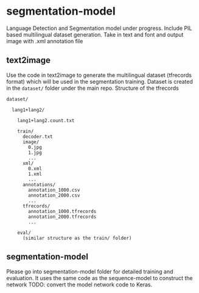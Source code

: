 # segmentation-model
Language Detection and Segmentation model under progress. 
Include PIL based multilingual dataset generation. Take in text and font and output image with .xml annotation file

## text2image
Use the code in text2image to generate the multilingual dataset (tfrecords format) which will be used in the segmentation training.
Dataset is created in the `dataset/` folder under the main repo.
Structure of the tfrecords
```
dataset/

  lang1+lang2/
  
    lang1+lang2.count.txt
    
    train/
      decoder.txt
      image/
        0.jpg
        1.jpg
        ...
      xml/
        0.xml
        1.xml
        ...
      annotations/
        annotation_1000.csv
        annotation_2000.csv
        ...
      tfrecords/
        annotation_1000.tfrecords
        annotation_2000.tfrecords
        ...
    
    eval/
      (similar structure as the train/ folder)

```

## segmentation-model
Please go into segmentation-model folder for detailed training and evaluation.
It uses the same code as the sequence-model to construct the network
TODO: convert the model network code to Keras.

